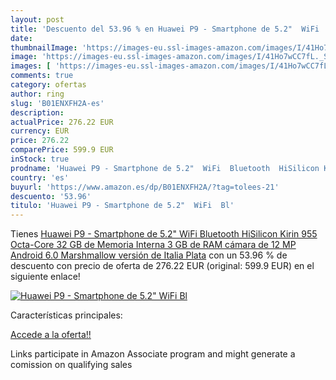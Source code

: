 ```yaml
---
layout: post
title: 'Descuento del 53.96 % en Huawei P9 - Smartphone de 5.2"  WiFi  Bl'
date: 
thumbnailImage: 'https://images-eu.ssl-images-amazon.com/images/I/41Ho7wCC7fL._SL200_.jpg'
image: 'https://images-eu.ssl-images-amazon.com/images/I/41Ho7wCC7fL._SL200_.jpg'
images: [ 'https://images-eu.ssl-images-amazon.com/images/I/41Ho7wCC7fL._SL200_.jpg' ]
comments: true
category: ofertas
author: ring
slug: 'B01ENXFH2A-es'
description:
actualPrice: 276.22 EUR
currency: EUR
price: 276.22
comparePrice: 599.9 EUR
inStock: true
prodname: 'Huawei P9 - Smartphone de 5.2"  WiFi  Bluetooth  HiSilicon Kirin 955  Octa-Core  32 GB de Memoria Interna  3 GB de RAM  cámara de 12 MP  Android 6.0 Marshmallow   versión de Italia  Plata'
country: 'es'
buyurl: 'https://www.amazon.es/dp/B01ENXFH2A/?tag=tolees-21'
descuento: '53.96'
titulo: 'Huawei P9 - Smartphone de 5.2"  WiFi  Bl'
---
```


Tienes [Huawei P9 - Smartphone de 5.2"  WiFi  Bluetooth  HiSilicon Kirin 955  Octa-Core  32 GB de Memoria Interna  3 GB de RAM  cámara de 12 MP  Android 6.0 Marshmallow   versión de Italia  Plata](https://www.amazon.es/dp/B01ENXFH2A/?tag=tolees-21) con un 53.96 % de descuento con precio de oferta de 276.22 EUR (original: 599.9 EUR) en el siguiente enlace!

[![Huawei P9 - Smartphone de 5.2"  WiFi  Bl](https://images-eu.ssl-images-amazon.com/images/I/41Ho7wCC7fL._SL200_.jpg)](https://www.amazon.es/dp/B01ENXFH2A/?tag=tolees-21)

Características principales:


[Accede a la oferta!!](https://www.amazon.es/dp/B01ENXFH2A/?tag=tolees-21)

Links participate in Amazon Associate program and might generate a comission on qualifying sales


